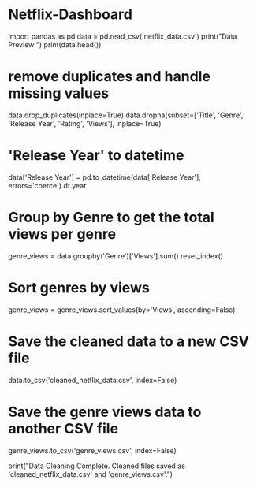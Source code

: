 # Netflix-Dashboard

import pandas as pd
data = pd.read_csv('netflix_data.csv')
print("Data Preview:")
print(data.head())

# remove duplicates and handle missing values
data.drop_duplicates(inplace=True)
data.dropna(subset=['Title', 'Genre', 'Release Year', 'Rating', 'Views'], inplace=True)

# 'Release Year' to datetime 
data['Release Year'] = pd.to_datetime(data['Release Year'], errors='coerce').dt.year

# Group by Genre to get the total views per genre
genre_views = data.groupby('Genre')['Views'].sum().reset_index()

# Sort genres by views
genre_views = genre_views.sort_values(by='Views', ascending=False)

# Save the cleaned data to a new CSV file
data.to_csv('cleaned_netflix_data.csv', index=False)

# Save the genre views data to another CSV file
genre_views.to_csv('genre_views.csv', index=False)

print("Data Cleaning Complete. Cleaned files saved as 'cleaned_netflix_data.csv' and 'genre_views.csv'.")
